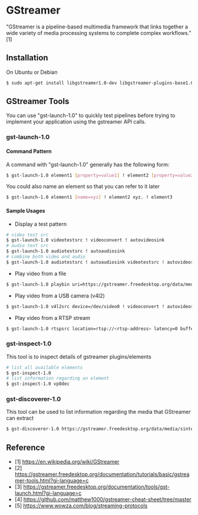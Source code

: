# GStreamer

"GStreamer is a pipeline-based multimedia framework that links together a wide variety of media processing systems to complete complex workflows."[1]

## Installation

On Ubuntu or Debian

```bash
$ sudo apt-get install libgstreamer1.0-dev libgstreamer-plugins-base1.0-dev libgstreamer-plugins-bad1.0-dev gstreamer1.0-plugins-base gstreamer1.0-plugins-good gstreamer1.0-plugins-bad gstreamer1.0-plugins-ugly gstreamer1.0-libav gstreamer1.0-tools gstreamer1.0-x gstreamer1.0-alsa gstreamer1.0-gl gstreamer1.0-gtk3 gstreamer1.0-qt5 gstreamer1.0-pulseaudio
```

## GStreamer Tools

You can use "gst-launch-1.0" to quickly test pipelines before trying to implement your application using the gstreamer API calls.

### gst-launch-1.0

#### Command Pattern

A command with "gst-launch-1.0" generally has the following form:

```bash
$ gst-launch-1.0 element1 [property=value1] ! element2 [property=value2]
```

You could also name an element so that you can refer to it later

```bash
$ gst-launch-1.0 element1 [name=xyz] ! element2 xyz. ! element3
```

#### Sample Usages

* Display a test pattern
  
```bash
# video test src
$ gst-launch-1.0 videotestsrc ! videoconvert ! autovideosink
# audio test src
$ gst-launch-1.0 audiotestsrc ! autoaudiosink
# combine both video and audio 
$ gst-launch-1.0 audiotestsrc ! autoaudiosink videotestsrc ! autovideosink
```

* Play video from a file

```bash 
$ gst-launch-1.0 playbin uri=https://gstreamer.freedesktop.org/data/media/sintel_trailer-480p.webm
```

* Play video from a USB camera (v4l2)

```bash
$ gst-launch-1.0 v4l2src device=/dev/video0 ! videoconvert ! autovideosink
```

* Play video from a RTSP stream

```bash
$ gst-launch-1.0 rtspsrc location=rtsp://<rtsp-address> latency=0 buffer-mode=auto ! decodebin ! autovideosink
```

### gst-inspect-1.0

This tool is to inspect details of gstreamer plugins/elements

```bash
# list all available elements
$ gst-inspect-1.0
# list information regarding an element
$ gst-inspect-1.0 vp8dec
```

### gst-discoverer-1.0

This tool can be used to list information regarding the media that GStreamer can extract

```bash
$ gst-discoverer-1.0 https://gstreamer.freedesktop.org/data/media/sintel_trailer-480p.webm -v
```

## Reference

* [1] https://en.wikipedia.org/wiki/GStreamer
* [2] https://gstreamer.freedesktop.org/documentation/tutorials/basic/gstreamer-tools.html?gi-language=c
* [3] https://gstreamer.freedesktop.org/documentation/tools/gst-launch.html?gi-language=c
* [4] https://github.com/matthew1000/gstreamer-cheat-sheet/tree/master
* [5] https://www.wowza.com/blog/streaming-protocols